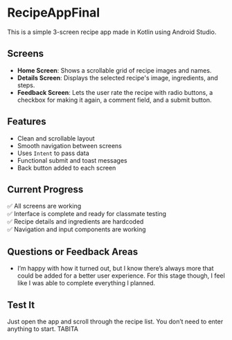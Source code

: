 # RecipeAppFinal

This is a simple 3-screen recipe app made in Kotlin using Android Studio.

## Screens

- **Home Screen**: Shows a scrollable grid of recipe images and names.
- **Details Screen**: Displays the selected recipe's image, ingredients, and steps.
- **Feedback Screen**: Lets the user rate the recipe with radio buttons, a checkbox for making it again, a comment field, and a submit button.

## Features

- Clean and scrollable layout
- Smooth navigation between screens
- Uses `Intent` to pass data
- Functional submit and toast messages
- Back button added to each screen

## Current Progress

✅ All screens are working  
✅ Interface is complete and ready for classmate testing  
✅ Recipe details and ingredients are hardcoded  
✅ Navigation and input components are working  

## Questions or Feedback Areas

- I’m happy with how it turned out, but I know there’s always more that could be added for a better user experience. For this stage though, I feel like I was able to complete everything I planned.

## Test It

Just open the app and scroll through the recipe list. You don’t need to enter anything to start.
TABITA
